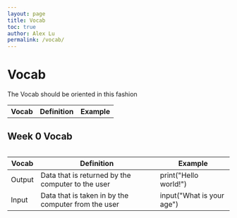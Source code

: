 ```yaml
---
layout: page
title: Vocab
toc: true
author: Alex Lu
permalink: /vocab/
---
```


# Vocab
The Vocab should be oriented in this fashion
<table>
    <tr>
     <th>Vocab</th>
     <th>Definition</th>
     <th>Example</th>
    </tr>
<table>
    
## Week 0 Vocab

| Vocab | Definition | Example |
|-|-|-|
| Output | Data that is returned by the computer to the user | print("Hello world!")
| Input | Data that is taken in by the computer from the user | input("What is your age")